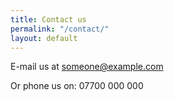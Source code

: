 ```yaml
---
title: Contact us
permalink: "/contact/"
layout: default
---
```


E-mail us at someone@example.com 

Or phone us on: 07700 000 000